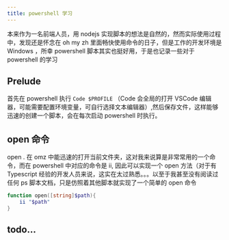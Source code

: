 ```yaml
---
title: powershell 学习
---
```


本来作为一名前端人员，用 nodejs 实现脚本的想法是自然的，然而实际使用过程中，发现还是怀念在 oh my zh 里面畅快使用命令的日子，但是工作的开发环境是 Windows ，所幸 powershell 脚本其实也挺好用，于是也记录一些对于 powershell 的学习 <!-- more -->

## Prelude

首先在 powershell 执行 `Code $PROFILE` （Code 会全局的打开 VSCode 编辑器，可能需要配置环境变量，可自行选择文本编辑器）,然后保存文件，这样能够迅速的创建一个脚本，会在每次启动 powershell 时执行。

## open 命令

open . 在 omz 中能迅速的打开当前文件夹，这对我来说算是非常常用的一个命令，而在 powershell 中对应的命令是 ii, 因此可以实现一个 open 方法（对于有 Typescript 经验的开发人员来说，这实在太过熟悉。。。以至于我甚至没有阅读过任何 ps 脚本文档，只是仿照着其他脚本就实现了一个简单的 open 命令

```powershell
function open([string]$path){
    ii "$path"
}
```

## todo...
